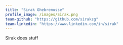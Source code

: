 ```yaml
---
title: "Sirak Ghebremusse"
profile_image: /images/Sirak.png
team-github: "https://github.com/sirakzg"
team-linkedin: "https://www.linkedin.com/in/sirak"
---
```


Sirak does stuff
